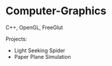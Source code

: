 # Computer-Graphics
C++, OpenGL, FreeGlut

Projects:
- Light Seeking Spider
- Paper Plane Simulation
